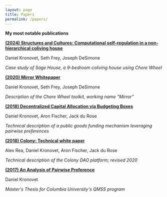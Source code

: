 ```yaml
---
layout: page
title: Papers
permalink: /papers/
---
```


**My most notable publications**

[**(2024) Structures and Cultures: Computational self-regulation in a non-hierarchical coliving house**]({{site.baseurl}}/papers/structures.pdf)

Daniel Kronovet, Seth Frey, Joseph DeSimone

*Case study of Sage House, a 9-bedroom coliving house using Chore Wheel*

[**(2020) Mirror Whitepaper**]({{site.baseurl}}/papers/mirror.pdf)

Daniel Kronovet, Seth Frey, Joseph DeSimone

*Description of the Chore Wheel toolkit, working name "Mirror"*

[**(2018) Decentralized Capital Allocation via Budgeting Boxes**]({{site.baseurl}}/papers/budgetbox.pdf)

Daniel Kronovet, Aron Fischer, Jack du Rose

*Technical description of a public goods funding mechanism leveraging pairwise preferences*

[**(2018) Colony: Technical white paper**]({{site.baseurl}}/papers/colony.pdf)

Alex Rea, Daniel Kronovet, Aron Fischer, Jack du Rose

*Technical description of the Colony DAO platform; revised 2020*

[**(2017) An Analysis of Pairwise Preference**]({{site.baseurl}}/papers/thesis.pdf)

Daniel Kronovet

*Master's Thesis for Columbia University's QMSS program*
